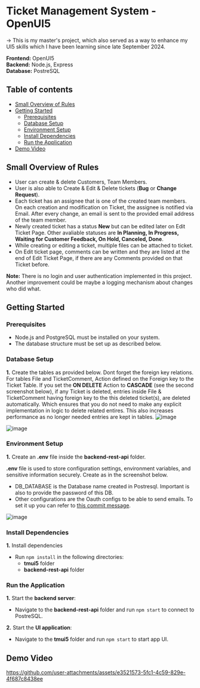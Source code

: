 # Ticket Management System - OpenUI5

-> This is my master's project, which also served as a way to enhance my UI5 skills which I have been learning since late September 2024.

**Frontend:** OpenUI5  
**Backend:** Node.js, Express  
**Database:** PostreSQL  

## Table of contents
- [Small Overview of Rules](#small-overview-of-rules)
- [Getting Started](#getting-started)
  - [Prerequisites](#prerequisites)
  - [Database Setup](#database-setup)
  - [Environment Setup](#environment-setup)
  - [Install Dependencies](#install-dependencies)
  - [Run the Application](#run-the-application)
- [Demo Video](#demo-video)

## Small Overview of Rules
- User can create & delete Customers, Team Members.
- User is also able to Create & Edit & Delete tickets (**Bug** or **Change Request**).
- Each ticket has an assignee that is one of the created team members. On each creation and modification on Ticket, the assignee is notified via Email. After every change, an email is sent to the provided email address of the team member.
- Newly created ticket has a status **New** but can be edited later on Edit Ticket Page. Other avaliable statuses are **In Planning, In Progress, Waiting for Customer Feedback, On Hold, Canceled, Done**.
- While creating or editing a ticket, multiple files can be attached to ticket.
- On Edit ticket page, comments can be written and they are listed at the end of Edit Ticket Page, if there are any Comments provided on that Ticket before.

**Note:** There is no login and user authentication implemented in this project. Another improvement could be maybe a logging mechanism about changes who did what.

## Getting Started

### Prerequisites

- Node.js and PostgreSQL must be installed on your system.
- The database structure must be set up as described below.

### Database Setup

**1.** Create the tables as provided below. Dont forget the foreign key relations. For tables File and TicketComment, Action defined on the Foreign key to the Ticket Table. If you set the **ON DELETE** Action to **CASCADE** (see the second screenshot below), if any Ticket is deleted, entries inside File & TicketComment having foreign key to the this deleted ticket(s), are deleted automatically. Which ensures that you do not need to make any explicit implementation in logic to delete related entires. This also increases performance as no longer needed entries are kept in tables.
![image](https://github.com/user-attachments/assets/1f416db8-87ec-4759-82d3-5470a4cec05a)

![image](https://github.com/user-attachments/assets/334c474f-edee-4b2b-9683-6f4dcdb972aa)  

### Environment Setup

**1.** Create an **.env** file inside the **backend-rest-api** folder.

**.env** file is used to store configuration settings, environment variables, and sensitive information securely. Create as in the screenshot below.  

- DB_DATABASE is the Database name created in Postresql. Important is also to provide the password of this DB.
- Other configurations are the Oauth configs to be able to send emails. To set it up you can refer to [this commit message](https://github.com/alikapllan/Ticket-Management-System-openui5/commit/06da058d5ae2c0e7d144e5fa098522cde66ed443).
  
![image](https://github.com/user-attachments/assets/f8c8a1dc-b7ad-43ec-8147-dc9c5dbf5fd0)

### Install Dependencies

**1.** Install dependencies

- Run ```npm install``` in the following directories:
  - **tmui5** folder
  - **backend-rest-api** folder

### Run the Application

**1.** Start the **backend server**:

- Navigate to the **backend-rest-api** folder and run ```npm start``` to connect to PostreSQL.

**2.** Start the **UI application**:

- Navigate to the **tmui5** folder and run ```npm start``` to start app UI.

## Demo Video

https://github.com/user-attachments/assets/e3521573-5fc1-4c59-829e-4f687c8438ee

